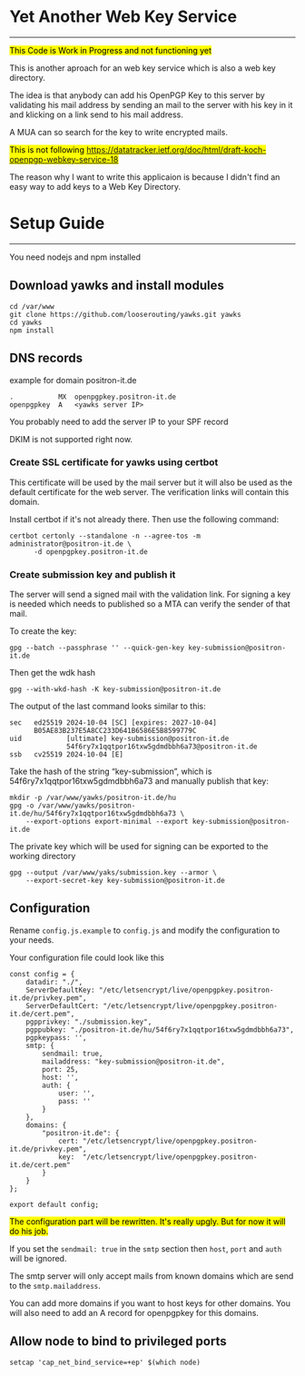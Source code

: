 # Yet Another Web Key Service
---------------------------
<mark>This Code is Work in Progress and not functioning yet</mark>

This is another aproach for an web key service which is also a web key directory.

The idea is that anybody can add his OpenPGP Key to this server by validating his mail address by sending an mail to the server with his key in it and klicking on a link send to his mail address.

A MUA can so search for the key to write encrypted mails.

<mark>This is not following https://datatracker.ietf.org/doc/html/draft-koch-openpgp-webkey-service-18</mark>

The reason why I want to write this applicaion is because I didn't find an easy way to add keys to a Web Key Directory. 

# Setup Guide
------------

You need nodejs and npm installed

## Download yawks and install modules

```
cd /var/www
git clone https://github.com/looserouting/yawks.git yawks
cd yawks
npm install
```

## DNS records

example for domain positron-it.de

```
.           MX  openpgpkey.positron-it.de
openpgpkey  A   <yawks server IP>
```

You probably need to add the server IP to your SPF record

DKIM is not supported right now.

### Create SSL certificate for yawks using certbot
This certificate will be used by the mail server but it will also be used as the default certificate for the web server. The verification links will contain this domain.

Install certbot if it's not already there.
Then use the following command:

```
certbot certonly --standalone -n --agree-tos -m administrator@positron-it.de \
      -d openpgpkey.positron-it.de
```

### Create submission key and publish it
The server will send a signed mail with the validation link. For signing a key is needed which  needs to published so a MTA can verify the sender of that mail. 

To create the key:
```
gpg --batch --passphrase '' --quick-gen-key key-submission@positron-it.de
```

Then get the wdk hash

```
gpg --with-wkd-hash -K key-submission@positron-it.de
```

The output of the last command looks similar to this:
```
sec   ed25519 2024-10-04 [SC] [expires: 2027-10-04]
      B05AE83B237E5A8CC233D641B6586E5B8599779C
uid           [ultimate] key-submission@positron-it.de
              54f6ry7x1qqtpor16txw5gdmdbbh6a73@positron-it.de
ssb   cv25519 2024-10-04 [E]

```

Take the hash of the string “key-submission”, which is 54f6ry7x1qqtpor16txw5gdmdbbh6a73 and manually publish that key:

```
mkdir -p /var/www/yawks/positron-it.de/hu
gpg -o /var/www/yawks/positron-it.de/hu/54f6ry7x1qqtpor16txw5gdmdbbh6a73 \
    --export-options export-minimal --export key-submission@positron-it.de
```

The private key which will be used for signing can be exported to the working directory

```
gpg --output /var/www/yaks/submission.key --armor \
    --export-secret-key key-submission@positron-it.de
```

## Configuration

Rename `config.js.example` to `config.js` and modify the configuration to your needs.

Your configuration file could look like this
```
const config = {
    datadir: "./",
    ServerDefaultKey: "/etc/letsencrypt/live/openpgpkey.positron-it.de/privkey.pem",
    ServerDefaultCert: "/etc/letsencrypt/live/openpgpkey.positron-it.de/cert.pem",
    pgpprivkey: "./submission.key",
    pgppubkey: "./positron-it.de/hu/54f6ry7x1qqtpor16txw5gdmdbbh6a73",
    pgpkeypass: '',
    smtp: {
        sendmail: true,
        mailaddress: "key-submission@positron-it.de",
        port: 25,
        host: '', 
        auth: {
            user: '',
            pass: ''
        }
    },
    domains: {
        "positron-it.de": {
            cert: "/etc/letsencrypt/live/openpgpkey.positron-it.de/privkey.pem",
            key:  "/etc/letsencrypt/live/openpgpkey.positron-it.de/cert.pem"
        }
    }
};

export default config;
```

<mark>The configuration part will be rewritten. It's really upgly. But for now it will do his job.</mark>

If you set the `sendmail: true` in the `smtp` section then `host`, `port` and `auth` will be ignored.

The smtp server will only accept mails from known domains which are send to the `smtp.mailaddress`.

You can add more domains if you want to host keys for other domains. You will also need to add an A record for openpgpkey for this domains.

## Allow node to bind to privileged ports

```
setcap 'cap_net_bind_service=+ep' $(which node)
```